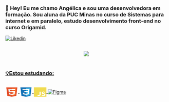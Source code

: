 ### 👋 Hey! Eu me chamo Angélica e sou uma desenvolvedora em formação. Sou aluna da PUC Minas no curso de Sistemas para internet e em paralelo, estudo desenvolvimento front-end no curso Origamid.

[![Likedin](https://img.shields.io/badge/LinkedIn-0077B5?style=for-the-badge&logo=linkedin&logoColor=white
)](https://www.linkedin.com)<br><br>

<div align="center">
  <a href="https://github.com/angelicasa">
  <img height="180em" src="![Angélica's GitHub stats](https://github-readme-stats.vercel.app/api?username=angelicasa&show_icons=true&theme=radical)"/><br><br>
  </div>
  
### 💡Estou estudando: 
<div style="display: inline_block"><br>
 <img align="center" alt="HTML5" height="30" width="40" src="https://raw.githubusercontent.com/devicons/devicon/master/icons/html5/html5-original.svg">
   <img align="center" alt="CSS3" height="30" width="40" src="https://raw.githubusercontent.com/devicons/devicon/master/icons/css3/css3-original.svg">
     <img align="center" alt="Js" height="30" width="40" src="https://raw.githubusercontent.com/devicons/devicon/master/icons/javascript/javascript-plain.svg">
     <img align="center" alt="Figma" height="30" width="40" src="https://cdn.jsdelivr.net/gh/devicons/devicon/icons/figma/figma-original.svg">
</div>
